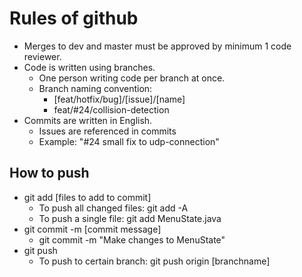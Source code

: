 # Rules of github
- Merges to dev and master must be approved by minimum 1 code reviewer.
- Code is written using branches.
  - One person writing code per branch at once. 
  - Branch naming convention:
    - [feat/hotfix/bug]/[issue]/[name]
    - feat/#24/collision-detection
- Commits are written in English.
  - Issues are referenced in commits
  - Example: "#24 small fix to udp-connection"


## How to push
- git add [files to add to commit]
  - To push all changed files:  git add -A 
  - To push a single file: git add MenuState.java
- git commit -m [commit message]
  - git commit -m "Make changes to MenuState"
- git push
  - To push to certain branch: git push origin [branchname]
